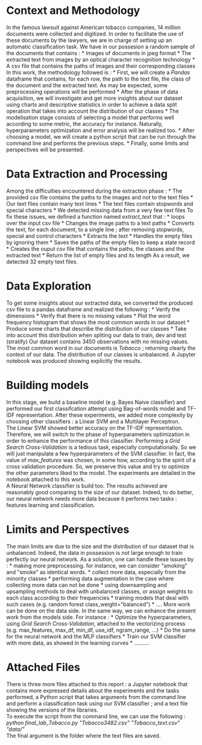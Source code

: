 # Context and Methodology

In the famous lawsuit against American tobacco companies, 14 million documents were collected and digitized. In order to facilitate the use of these documents by the lawyers, we are in charge of setting up an automatic classification task.
We have in our possesion a random sample of the documents that contains :
    * Images of documents in jpeg format
    * The extracted text from images by an optical character recognition technology
    * A csv file that contains the paths of images and their corresponding classes
In this work, the methodology followed is :
    * First, we will create a *Pandas* dataframe that contains, for each row, the path to the text file, the class of the document and the extracted text. As may be expected, some preprocessing operations will be performed
    * After the phase of data acquisition, we will investigate and get more insights about our 
    dataset using charts and descriptive statistics in order to achieve a data split operation 
    that takes into account the distribution of our classes
    * The modelisation stage consists of selecting a model that performs well according to 
    some metric, the accuracy for instance. Naturally, hyperparameters optimization and 
    error analysis will be realized too.
    * After choosing a model, we will create a python script that can be run through the command 
    line and performs the previous steps.
    * Finally, some limits and perspectives will be presented.
    
# Data Extraction and Processing

Among the difficulties encountered during the extraction phase :
    * The provided csv file contains the paths to the images and not to the text files
    * Our text files contain many text lines
    * The text files contain stopwords and special characters
    * We detected missing data from a very few text files
To fix these issues, we defined a function named *extract_text* that : 
    * loops over the input csv file
    * Changes the image paths to a text paths
    * Converts the text, for each document, to a single line ; after removing stopwords,
    special and control characters
    * Extracts the text
    * Handles the empty files by ignoring them
    * Saves the paths of the empty files to keep a state record
    * Creates the ouput csv file that contains the paths, the classes and the extracted text
    * Return the list of empty files and its length
As a result, we detected 32 empty text files.
    
# Data Exploration

To get some insights about our extracted data, we converted the produced csv file to a pandas dataframe and realized the following :
    * Verify the dimensions
    * Verify that there is no missing values
    * Plot the word frequency histogram that shows the most common words in our dataset
    * Produce some charts that describe the distribution of our classes
    * Take into account this distribution when spliting our data to train, dev and test 
    (stratify)
Our dataset contains 3450 observations with no missing values. The most common word in our documents is *Tobacco* ; returning clearly the context of our data. The distribution of our classes is unbalanced. A Jupyter notebook was produced showing explicitly the results.

# Building models
In this stage, we build a baseline model (e.g. Bayes Naive classifier) and performed our first classifcation attempt using Bag-of-words model and TF-IDF representation. After these experiments, we added more complexity by choosing other classifiers : a Linear SVM and a Multilayer Perceptron.<br>
The Linear SVM showed better accuracy on the TF-IDF representation. Therefore, we will switch to the phase of hyperparameters optimization in order to enhance the performance of this classifier. Performing a *Grid Search Cross-Validation* is a tedious task, especially computationally. So we will just manipulate a few hyperparameters of the SVM classifier. In fact, the value of *max_features* was chosen, in some how, according to the spirit of a cross validation procedure. So, we preserve this value and try to optimize the other parameters liked to the model. The experiments are detailed in the notebook attached to this work.<br>
A Neural Network classifier is build too. The results achieved are reasonably good comparing to the size of our dataset. Indeed, to do better, our neural network needs more data because it performs two tasks : features learning and classification.

# Limits and Perspectives

The main limits are due to the size and the distribution of our dataset that is unbalanced. Indeed, the data in possession is not large enough to train perfectly our neural network. As a solution, one
can handle these issues by :
    * making more preprocessing. for instance, we can consider "smoking" and "smoke" as 
    identical words.
    * collect more data, especially from the minority classes
    * performing data augmentation in the case where collecting more data can not be done
    * using downsampling and upsampling methods to deal with unbalanced classes, or assign weights
    to each class according to their frequencies
    * training models that deal with such cases (e.g. random forest class_weight="balanced")
    * ....
More work can be done on the data side. In the same way, we can enhance the present work from the models side. For instance :
    * Optimize the hyperparameters, using *Grid Search Cross-Validation*, attached to the
    vectorizing process (e.g. max_features, max_df, min_df, use_idf, ngram_range, ...)
    * Do the same for the neural network and the MLP classifiers
    * Train our SVM classifier with more data, as showed in the learning curves
    * ..........
    
# Attached Files

There is three more files attached to this report : a Jupyter notebook that contains more expressed details about the experiments and the tasks performed, a Python script that takes arguments from the command line and perform a classification task using our SVM classifier ; and a text file showing the versions of the libraries.<br>
To execute the script from the command line, we can use the following : <br>
*python final_lab_Tobacco.py "Tobacco3482.csv" "Tobacco_text.csv" "data/"* <br>
The final argument is the folder where the text files are saved. 